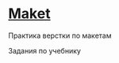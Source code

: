 # <a href="https://nastya880.github.io/Maket/">Maket</a>
Практика верстки по макетам


Задания по учебнику

